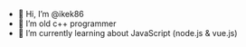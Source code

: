 - 👋 Hi, I’m @ikek86
- 👀 I’m old c++ programmer
- 🌱 I’m currently learning about JavaScript (node.js & vue.js)
